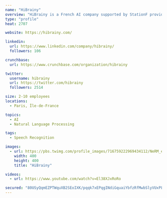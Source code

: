 ```yaml
---
name: "HiBrainy"
overview: "HiBrainy is a French AI company supported by StationF providing Full-AI technologies include"
type: "profile"
heat: 2707

website: https://hibrainy.com/

linkedin:
  url: https://www.linkedin.com/company/hibrainy/
  followers: 106

crunchbase:
  url: https://www.crunchbase.com/organization/hibrainy

twitter:
  username: hibrainy
  url: https://twitter.com/hibrainy
  followers: 2514

size: 2-10 employees
locations:
  - Paris, Île-de-France

topics:
  - AI
  - Natural Language Processing

tags:
  - Speech Recognition

images:
  - url: https://pbs.twimg.com/profile_images/716759222969434112/NeRM_ewU_400x400.jpg
    width: 400
    height: 400
    title: "HiBrainy"

videos:
  - url: https://www.youtube.com/watch?v=El38XJxRoRo

secured: "80USyQqmEZPTWquXB2SEoIXK/pqqk7xEPqgINdiGquaiYbfzRfMwbSlyVUxPL2LJ6p7uOnAD1IIs/S9BH32WN17sf7aBO88yqjtC2ClEXGnXX2LymOFq0NA+nEaukNAanV3g9nwAigaujWwgzrRE7X+JrvZoa9PxS/Rp0p+i5FLQhjaxS5m6+DLBqIMILkdAsu280Ynnly9M4F+XYf9Ichteio5OjrUxwx0FIRyniw7cJ3RPe9v5nsTiz0xKM+02201EZMmraFf+fl0oX27dRQ==;iQznQfHTXmmhZavL0esGkA=="
---
```


